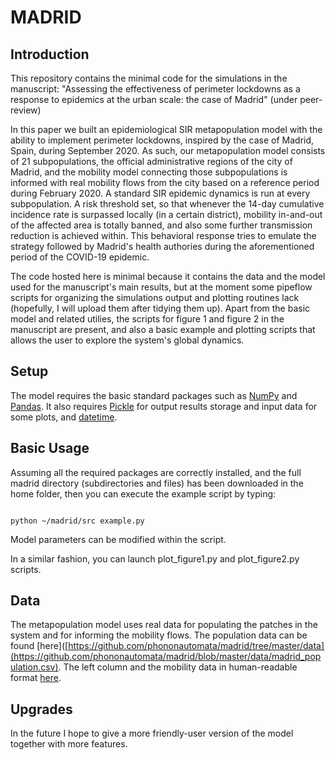 # MADRID

## Introduction
This repository contains the minimal code for the simulations in the manuscript: 
"Assessing the effectiveness of perimeter lockdowns as a response to epidemics at the urban scale: the case of Madrid" (under peer-review)

In this paper we built an epidemiological SIR metapopulation model with the ability to implement perimeter lockdowns, inspired by the case of Madrid, 
Spain, during September 2020. As such, our metapopulation model consists of 21 subpopulations, the official administrative regions of the city of Madrid,
and the mobility model connecting those subpopulations is informed with real mobility flows from the city based on a reference period during February 2020.
A standard SIR epidemic dynamics is run at every subpopulation. A risk threshold set, so that whenever the 14-day cumulative incidence rate is surpassed
locally (in a certain district), mobility in-and-out of the affected area is totally banned, and also some further transmission reduction is achieved
within. This behavioral response tries to emulate the strategy followed by Madrid's health authories during the aforementioned period of the COVID-19
epidemic.

The code hosted here is minimal because it contains the data and the model used for the manuscript's main results, but at the moment some pipeflow scripts 
for organizing the simulations output and plotting routines lack (hopefully, I will upload them after tidying them up). Apart from the basic model and 
related utilies, the scripts for figure 1 and figure 2 in the manuscript are present, and also a basic example and plotting scripts that allows the user to 
explore the system's global dynamics.

## Setup 
The model requires the basic standard packages such as [NumPy](https://numpy.org) and [Pandas](https://pandas.pydata.org). It also requires [Pickle](https://docs.python.org/3/library/pickle.html) for output results storage and input data for some plots, and [datetime](https://docs.python.org/3/library/datetime.html).

## Basic Usage
Assuming all the required packages are correctly installed, and the full madrid directory (subdirectories and files) has been downloaded in the home folder, then you can execute the example script by typing:

```

python ~/madrid/src example.py

```

Model parameters can be modified within the script.

In a similar fashion, you can launch plot_figure1.py and plot_figure2.py scripts.

## Data
The metapopulation model uses real data for populating the patches in the system and for informing the mobility flows. The population data can be found [here]([https://github.com/phononautomata/madrid/tree/master/data](https://github.com/phononautomata/madrid/blob/master/data/madrid_population.csv). The  left column  and the mobility data in human-readable format [here](https://github.com/phononautomata/madrid/blob/master/data/0000_referencia_maestra1_mitma_distrito/mad_ref_week_travel_matrix.csv).   

## Upgrades
In the future I hope to give a more friendly-user version of the model together with more features.
